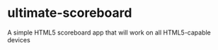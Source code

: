 ultimate-scoreboard
===================

A simple HTML5 scoreboard app that will work on all HTML5-capable devices